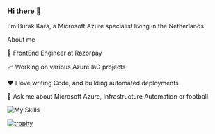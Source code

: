 ### Hi there 👋
I'm Burak Kara, a Microsoft Azure specialist living in the Netherlands

About me

💼 FrontEnd Engineer at Razorpay

📈 Working on various Azure IaC projects 

❤️ I love writing Code, and building automated deployments

💬 Ask me about Microsoft Azure, Infrastructure Automation or football 

![My Skills](https://skillicons.dev/icons?i=azure,vscode,github,terraform&theme=light)

<!--
**burakkara010/burakkara010** is a ✨ _special_ ✨ repository because its `README.md` (this file) appears on your GitHub profile.

Here are some ideas to get you started:

- 🔭 I’m currently working on ...
- 🌱 I’m currently learning ...
- 👯 I’m looking to collaborate on ...
- 🤔 I’m looking for help with ...
- 💬 Ask me about ...
- 📫 How to reach me: ...
- 😄 Pronouns: ...
- ⚡ Fun fact: ...
-->

[![trophy](https://github-profile-trophy.vercel.app/?username=ryo-ma&theme=juicyfresh)](https://github.com/ryo-ma/github-profile-trophy)
